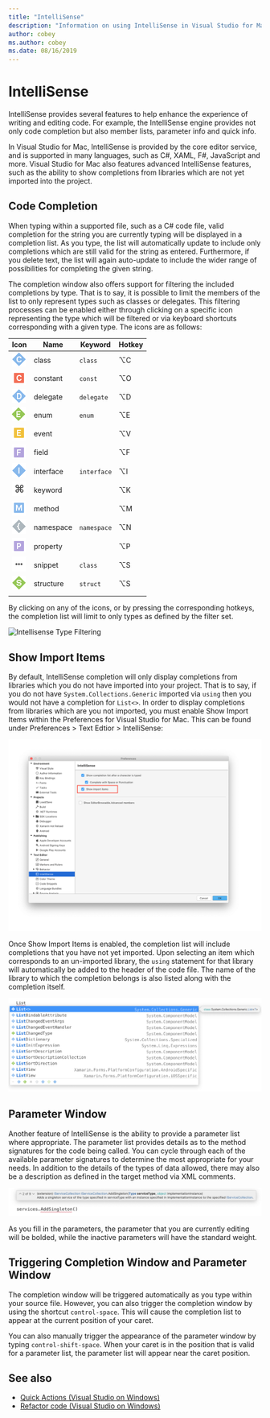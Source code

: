 ```yaml
---
title: "IntelliSense"
description: "Information on using IntelliSense in Visual Studio for Mac"
author: cobey
ms.author: cobey
ms.date: 08/16/2019
---
```


# IntelliSense

IntelliSense provides several features to help enhance the experience of writing and editing code. For example, the IntelliSense engine provides not only code completion but also member lists, parameter info and quick info. 

In Visual Studio for Mac, IntelliSense is provided by the core editor service, and is supported in many languages, such as C#, XAML, F#, JavaScript and more. Visual Studio for Mac also features advanced IntelliSense features, such as the ability to show completions from libraries which are not yet imported into the project.

## Code Completion

When typing within a supported file, such as a C# code file, valid completion for the string you are currently typing will be displayed in a completion list. As you type, the list will automatically update to include only completions which are still valid for the string as entered. Furthermore, if you delete text, the list will again auto-update to include the wider range of possibilities for completing the given string. 

The completion window also offers support for filtering the included completions by type. That is to say, it is possible to limit the members of the list to only represent types such as classes or delegates. This filtering processes can be enabled either through clicking on a specific icon representing the type which will be filtered or via keyboard shortcuts corresponding with a given type. The icons are as follows:

| Icon                         | Name          | Keyword    | Hotkey |
| -----------------------------|---------------| -----------|--------|
| ![](media/classes-icon.png)  | class         | `class`    |  ⌥C
| ![](media/constant-icon.png) | constant      | `const`    |  ⌥O
| ![](media/delegate-icon.png) | delegate      | `delegate` |  ⌥D
| ![](media/enums-icon.png)    | enum          | `enum`     |  ⌥E
| ![](media/event-icon.png)    | event         |            |  ⌥V
| ![](media/fields-icon.png)   | field         |            |  ⌥F
| ![](media/interface-icon.png)| interface     | `interface`|  ⌥I
| ![](media/keyword-icon.png)  | keyword       |            |  ⌥K
| ![](media/method-icon.png)   | method        |            |  ⌥M
| ![](media/namespace-icon.png)| namespace     | `namespace`|  ⌥N
| ![](media/props-icon.png)    | property      |            |  ⌥P
| ![](media/snippet-icon.png)  | snippet       | `class`    |  ⌥S
| ![](media/struct-icon.png)   | structure     | `struct`   |  ⌥S
|                              |                |            |  

By clicking on any of the icons, or by pressing the corresponding hotkeys, the completion list will limit to only types as defined by the filter set.  

![Intellisense Type Filtering](media/intellisense-typefiltering.gif)

## Show Import Items

By default, IntelliSense completion will only display completions from libraries which you do not have imported into your project. That is to say, if you do not have `System.Collections.Generic` imported via `using` then you would not have a completion for `List<>`. In order to display completions from libraries which are you not imported, you must enable Show Import Items within the Preferences for Visual Studio for Mac. This can be found under Preferences > Text Edtior > IntelliSense:

![IntelliSense Show Import Items](media/intellisense-showimport.png)

Once Show Import Items is enabled, the completion list will include completions that you have not yet imported. Upon selecting an item which corresponds to an un-imported library, the `using` statement for that library will automatically be added to the header of the code file. The name of the library to which the completion belongs is also listed along with the completion itself.

![Show Import Items List](media/intellisense-importaction.png)

## Parameter Window

Another feature of IntelliSense is the ability to provide a parameter list where appropriate. The parameter list provides details as to the method signatures for the code being called. You can cycle through each of the available parameter signatures to determine the most appropriate for your needs. In addition to the details of the types of data allowed, there may also be a description as defined in the target method via XML comments.

![Parameter List](media/intellisense-parameter.png)

As you fill in the parameters, the parameter that you are currently editing will be bolded, while the inactive parameters will have the standard weight. 


## Triggering Completion Window and Parameter Window

The completion window will be triggered automatically as you type within your source file. However, you can also trigger the completion window by using the shortcut `control-space`. This will cause the completion list to appear at the current position of your caret. 

You can also manually trigger the appearance of the parameter window by typing `control-shift-space`. When your caret is in the position that is valid for a parameter list, the parameter list will appear near the caret position.

## See also

- [Quick Actions (Visual Studio on Windows)](/visualstudio/ide/quick-actions)
- [Refactor code (Visual Studio on Windows)](/visualstudio/ide/refactoring-in-visual-studio)